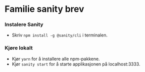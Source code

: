 # Familie sanity brev

### Instalere Sanity
* Skriv `npm install -g @sanity/cli` i terminalen.

### Kjøre lokalt
* Kjør `yarn` for å installere alle npm-pakkene. 
* Kjør `sanity start` for å starte applikasjonen på localhost:3333.